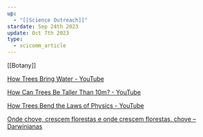 ```yaml
---
up:
  - "[[Science Outreach]]"
stardate: Sep 24th 2023
update: Oct 7th 2023
type:
  - scicomm_article
---
```

[[Botany]]


[How Trees Bring Water - YouTube](https://www.youtube.com/watch?v=oY8ds4BiG1A&list=WL&index=2)

[How Can Trees Be Taller Than 10m? - YouTube](https://www.youtube.com/watch?v=qiiFMRYUEQM&list=WL&index=3)

[How Trees Bend the Laws of Physics - YouTube](https://www.youtube.com/watch?v=BickMFHAZR0&list=WL&index=4)

[Onde chove, crescem florestas e onde crescem florestas, chove – Darwinianas](https://darwinianas.com/2023/09/29/onde-chove-crescem-florestas-e-onde-crescem-florestas-chove/)